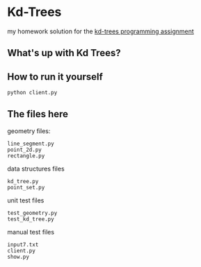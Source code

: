 # Kd-Trees
my homework solution for the [kd-trees programming assignment](https://coursera.cs.princeton.edu/algs4/assignments/kdtree/specification.php)

## What's up with Kd Trees?

## How to run it yourself
```bash
python client.py
```
## The files here
geometry files:
```
line_segment.py
point_2d.py
rectangle.py
```

data structures files
```
kd_tree.py
point_set.py
```

unit test files
```
test_geometry.py
test_kd_tree.py
```

manual test files
```
input7.txt
client.py
show.py
```
##
